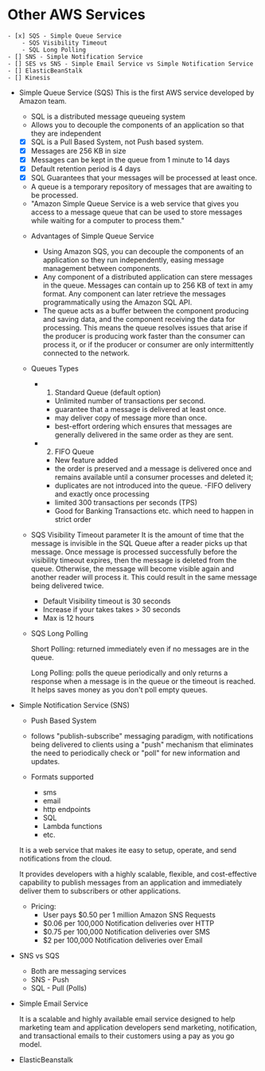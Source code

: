 # Other AWS Services

    - [x] SQS - Simple Queue Service 
        - SQS Visibility Timeout 
        - SQL Long Polling
    - [] SNS - Simple Notification Service 
    - [] SES vs SNS - Simple Email Service vs Simple Notification Service
    - [] ElasticBeanStalk
    - [] Kinesis 


* Simple Queue Service (SQS)
    This is the first AWS service developed by Amazon team.

    - SQL is a distributed message queueing system
    - Allows you to decouple the components of an application so that they are independent 


    - [x] SQL is a Pull Based System, not Push based system. 
    - [x] Messages are 256 KB in size 
    - [x] Messages can be kept in the queue from 1 minute to 14 days
    - [x] Default retention period is 4 days
    - [x] SQL Guarantees that your messages will be processed at least once. 

    - A queue is a temporary repository of messages that are awaiting to be processed. 
    - "Amazon Simple Queue Service is a web service that gives you access to a message queue that can be used to store messages while waiting for a computer to process them."

    * Advantages of Simple Queue Service
        - Using Amazon SQS, you can decouple the components of an application so they run independently, easing message management between components. 
        - Any component of a distributed application can stere messages in the queue. Messages can contain up to 256 KB of text in amy format. Any component can later retrieve the messages programmatically using the Amazon SQL API. 
        - The queue acts as a buffer between the component producing and saving data, and the component receiving the data for processing. 
        This means the queue resolves issues that arise if the producer is producing work faster than the consumer can process it, or if the producer or consumer 
        are only intermittently connected to the network. 

    * Queues Types 
        - 1. Standard Queue (default option)
            - Unlimited number of transactions per second. 
            - guarantee that a message is delivered at least once. 
            - may deliver copy of message more than once. 
            - best-effort ordering which ensures that messages are generally delivered in the same order as they are sent. 
        - 2. FIFO Queue 
            - New feature added 
            - the order is preserved and a message is delivered once and remains available until a consumer processes and deleted it; 
            - duplicates are not introduced into the queue.
            -FIFO delivery and exactly once processing
            - limited 300 transactions per seconds (TPS)
            - Good for Banking Transactions etc. which need to happen in strict order  

    * SQS Visibility Timeout parameter
        It is the amount of time that the message is invisible in the SQL Queue after a reader picks up that message. 
        Once message is processed successfully before the visibility timeout expires, then the message is deleted from the queue. 
        Otherwise, the message will become visible again and another reader will process it. This could result in the same message being delivered twice. 

        - Default Visibility timeout is 30 seconds
        - Increase if your takes takes > 30 seconds
        - Max is 12 hours

    * SQS Long Polling 

        Short Polling: returned immediately even if no messages are in the queue. 

        Long Polling: polls the queue periodically and only returns a response when a message is in the queue or the timeout is reached. 
                      It helps saves money as you don't poll empty queues. 


* Simple Notification Service (SNS)

    - Push Based System

    - follows "publish-subscribe" messaging paradigm, with notifications being delivered to clients using a "push" mechanism that eliminates the need to periodically check or "poll" for new information
    and updates. 

    - Formats supported
        - sms
        - email 
        - http endpoints
        - SQL 
        - Lambda functions
        - etc. 

    It is a web service that makes ite easy to setup, operate, and send notifications from the cloud. 
    
    It provides developers with a highly scalable, flexible, and cost-effective capability to publish messages from an application and immediately deliver them to subscribers or other applications. 

    - Pricing:
        - User pays $0.50 per 1 million Amazon SNS Requests
        - $0.06 per 100,000 Notification deliveries over HTTP
        - $0.75 per 100,000 Notification deliveries over SMS
        - $2 per 100,000 Notification deliveries over Email


* SNS vs SQS

    - Both are messaging services 
    - SNS - Push
    - SQL - Pull (Polls)


* Simple Email Service 

    It is a scalable and highly available email service designed to help marketing team and application developers send marketing, 
    notification, and transactional emails to their customers using a pay as you go model. 


* ElasticBeanstalk 

